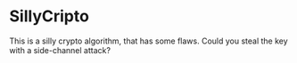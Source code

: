 # SillyCripto

This is a silly crypto algorithm, that has some flaws. Could you steal the key with a side-channel attack?
